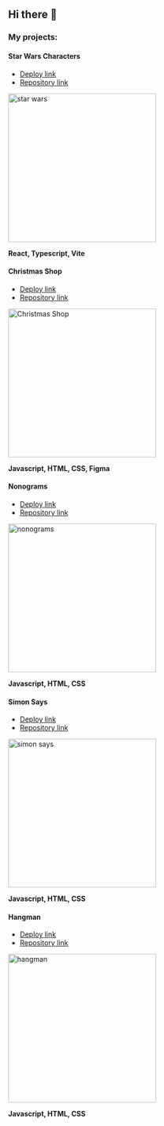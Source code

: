 ## Hi there 👋

### My projects:

#### Star Wars Characters

- [Deploy link](https://grigorev-swapi.netlify.app)
- [Repository link](https://github.com/GrigorevVic/SWapi)

<image src="/projects/starwars.png" width="300" alt="star wars">

**React, Typescript, Vite**

#### Christmas Shop

- [Deploy link](https://grigorev-christmas-shop.netlify.app/)
- [Repository link](https://github.com/GrigorevVic/Christmas-Shop)

<image src="/projects/shop.png" width="300" alt="Christmas Shop">

**Javascript, HTML, CSS, Figma**

#### Nonograms

- [Deploy link](https://grigorev-nonograms.netlify.app/)
- [Repository link](https://github.com/GrigorevVic/nonograms)

<image src="/projects/nonograms.png" width="300" alt="nonograms">

**Javascript, HTML, CSS**

#### Simon Says

- [Deploy link](https://grigorev-simon-says.netlify.app/)
- [Repository link](https://github.com/GrigorevVic/simon-says)

<image src="/projects/simon.png" width="300" alt="simon says">

**Javascript, HTML, CSS**

#### Hangman

- [Deploy link](https://grigorev-hangman.netlify.app/)
- [Repository link](https://github.com/GrigorevVic/hangman)

<image src="/projects/hangman.png" width="300" alt="hangman">

**Javascript, HTML, CSS**





